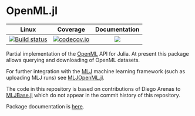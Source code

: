 # OpenML.jl

| Linux | Coverage | Documentation |
| :-----------: | :------: | :-------: |
| [![Build status](https://github.com/JuliaAI/OpenML.jl/workflows/CI/badge.svg)](https://github.com/JuliaAI/OpenML.jl/actions)| [![codecov.io](http://codecov.io/github/JuliaAI/OpenML.jl/coverage.svg?branch=master)](http://codecov.io/github/JuliaAI/OpenML.jl?branch=master) |  [![](https://img.shields.io/badge/docs-dev-blue.svg)](https://JuliaAI.github.io/OpenML.jl/dev) |

Partial implementation of the [OpenML](https://www.openml.org) API for
Julia. At present this package allows querying and
downloading of OpenML datasets. 

For further integration with the
[MLJ](https://JuliaAI.github.io/MLJ.jl/dev/) machine
learning framework (such as uploading MLJ runs) see
[MLJOpenML.jl](https://github.com/JuliaAI/MLJOpenML.jl).


The code in this repository is based on contributions of Diego Arenas
to [MLJBase.jl](https://github.com/JuliaAI/MLJBase.jl) which do not
appear in the commit history of this repository.

Package documentation is [here](https://JuliaAI.github.io/OpenML.jl/dev).
